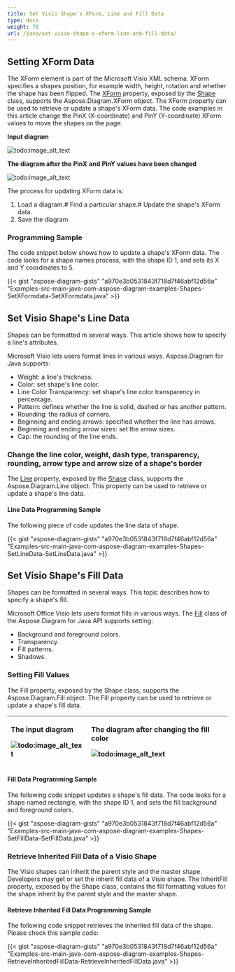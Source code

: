 ```yaml
---
title: Set Visio Shape's XForm, Line and Fill Data
type: docs
weight: 70
url: /java/set-visio-shape-s-xform-line-and-fill-data/
---
```


## **Setting XForm Data**
The XForm element is part of the Microsoft Visio XML schema. XForm specifies a shapes position, for example width, height, rotation and whether the shape has been flipped. The [XForm](https://apireference.aspose.com/diagram/java/com.aspose.diagram/xform) property, exposed by the [Shape](https://apireference.aspose.com/diagram/java/com.aspose.diagram/shape) class, supports the Aspose.Diagram.XForm object. The XForm property can be used to retrieve or update a shape's XForm data. The code examples in this article change the PinX (X-coordinate) and PinY (Y-coordinate) XForm values to move the shapes on the page.

**Input diagram** 

![todo:image_alt_text](set-visio-shape-s-xform-line-and-fill-data_1.png)

**The diagram after the** **PinX** **and** **PinY** **values have been changed** 

![todo:image_alt_text](set-visio-shape-s-xform-line-and-fill-data_2.png)

The process for updating XForm data is:

1. Load a diagram.# Find a particular shape.# Update the shape's XForm data.
1. Save the diagram.
### **Programming Sample**
The code snippet below shows how to update a shape's XForm data. The code looks for a shape names process, with the shape ID 1, and sets its X and Y coordinates to 5.

{{< gist "aspose-diagram-gists" "a970e3b0531843f718d7f46abf12d56a" "Examples-src-main-java-com-aspose-diagram-examples-Shapes-SetXFormdata-SetXFormdata.java" >}}
## **Set Visio Shape's Line Data**
Shapes can be formatted in several ways. This article shows how to specify a line's attributes.

Microsoft Visio lets users format lines in various ways. Aspose.Diagram for Java supports:

- Weight: a line's thickness.
- Color: set shape's line color.
- Line Color Transparency: set shape's line color transparency in percentage.
- Pattern: defines whether the line is solid, dashed or has another pattern.
- Rounding: the radius of corners.
- Beginning and ending arrows: specified whether the line has arrows.
- Beginning and ending arrow sizes: set the arrow sizes.
- Cap: the rounding of the line ends.
### **Change the line color, weight, dash type, transparency, rounding, arrow type and arrow size of a shape's border**
The [Line](https://apireference.aspose.com/diagram/java/com.aspose.diagram/line) property, exposed by the [Shape](https://apireference.aspose.com/diagram/java/com.aspose.diagram/shape) class, supports the Aspose.Diagram.Line object. This property can be used to retrieve or update a shape's line data.
#### **Line Data Programming Sample**
The following piece of code updates the line data of shape.

{{< gist "aspose-diagram-gists" "a970e3b0531843f718d7f46abf12d56a" "Examples-src-main-java-com-aspose-diagram-examples-Shapes-SetLineData-SetLineData.java" >}}
## **Set Visio Shape's Fill Data**
Shapes can be formatted in several ways. This topic describes how to specify a shape's fill.

Microsoft Office Visio lets users format fills in various ways. The [Fill](https://apireference.aspose.com/diagram/java/com.aspose.diagram/fill) class of the Aspose.Diagram for Java API supports setting:

- Background and foreground colors.
- Transparency.
- Fill patterns.
- Shadows.
### **Setting Fill Values**
The Fill property, exposed by the Shape class, supports the Aspose.Diagram.Fill object. The Fill property can be used to retrieve or update a shape's fill data.

|<p>**The input diagram** </p><p>![todo:image_alt_text](http://i.imgur.com/OrhEecb.png)</p>|<p>**The diagram after changing the fill color** </p><p>![todo:image_alt_text](http://i.imgur.com/HO0wmZ8.png)</p>|
| :- | :- |
#### **Fill Data Programming Sample**
The following code snippet updates a shape's fill data. The code looks for a shape named rectangle, with the shape ID 1, and sets the fill background and foreground colors.

{{< gist "aspose-diagram-gists" "a970e3b0531843f718d7f46abf12d56a" "Examples-src-main-java-com-aspose-diagram-examples-Shapes-SetFillData-SetFillData.java" >}}
### **Retrieve Inherited Fill Data of a Visio Shape**
The Visio shapes can inherit the parent style and the master shape. Developers may get or set the inherit fill data of a Visio shape. The InheritFill property, exposed by the Shape class, contains the fill formatting values for the shape inherit by the parent style and the master shape.
#### **Retrieve Inherited Fill Data Programming Sample**
The following code snippet retrieves the inherited fill data of the shape. Please check this sample code:

{{< gist "aspose-diagram-gists" "a970e3b0531843f718d7f46abf12d56a" "Examples-src-main-java-com-aspose-diagram-examples-Shapes-RetrieveInheritedFillData-RetrieveInheritedFillData.java" >}}
